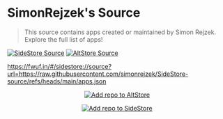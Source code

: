 # SimonRejzek's Source
> This source contains apps created or maintained by Simon Rejzek. Explore the full list of apps!

[![SideStore Source](https://img.shields.io/badge/SideStore%20Source-Download-blue?style=flat&logo=Apple&link=sidestore://source?url=https://raw.githubusercontent.com/simonrejzek/SideStore-source/refs/heads/main/apps.json)](sidestore://source?url=https://raw.githubusercontent.com/simonrejzek/SideStore-source/refs/heads/main/apps.json)
[![AltStore Source](https://img.shields.io/badge/AltStore%20Source-Download-green?style=flat&logo=Apple&link=altstore://source?url=https://raw.githubusercontent.com/simonrejzek/SideStore-source/refs/heads/main/apps.json)](altstore://source?url=https://raw.githubusercontent.com/simonrejzek/SideStore-source/refs/heads/main/apps.json)


https://fwuf.in/#/sidestore://source?url=https://raw.githubusercontent.com/simonrejzek/SideStore-source/refs/heads/main/apps.json


<p align="center">
    <a href="https://fwuf.in/#/altstore://source?url=https://raw.githubusercontent.com/simonrejzek/SideStore-source/refs/heads/main/apps.json">
    <img src="https://img.shields.io/badge/Add%20repo%20to%20AltStore-%20black?style=for-the-badge&color=397C81" alt="Add repo to AltStore">
  </a>
</p>

<p align="center">
    <a href="https://fwuf.in/#/sidestore://source?url=https://raw.githubusercontent.com/simonrejzek/SideStore-source/refs/heads/main/apps.json">
    <img src="https://img.shields.io/badge/Add%20repo%20to%20SideStore-%20black?style=for-the-badge&color=6914A8" alt="Add repo to SideStore">
  </a>
</p>
